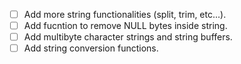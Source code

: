  - [ ] Add more string functionalities (split, trim, etc...).
 - [ ] Add fucntion to remove NULL bytes inside string.
 - [ ] Add multibyte character strings and string buffers.
 - [ ] Add string conversion functions.
